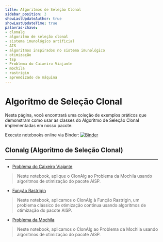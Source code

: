 ```yaml
---
title: Algoritmos de Seleção Clonal
sidebar_position: 3
showLastUpdateAuthor: true
showLastUpdateTime: true
palavras-chave:
- clonalg
- algoritmo de seleção clonal
- sistema imunológico artificial
- AIS
- algoritmos inspirados no sistema imunológico
- otimização
- tsp
- Problema do Caixeiro Viajante
- mochila
- rastrigin
- aprendizado de máquina
---
```


# Algoritmo de Seleção Clonal

Nesta página, você encontrará uma coleção de exemplos práticos que demonstram como usar as classes do Algoritmo de Seleção Clonal implementadas em nosso pacote.

Execute notebooks online via Binder: [![Binder](https://mybinder.org/badge_logo.svg)](https://mybinder.org/v2/gh/AIS-Package/aisp/HEAD?labpath=%2Fexamples%2Fpt-br%2Foptimization%2Fclonalg)

## Clonalg (Algoritmo de Seleção Clonal)

---

+ [Problema do Caixeiro Viajante](https://github.com/AIS-Package/aisp/blob/main/examples/pt-br/optimization/clonalg/tsp_problem_example.ipynb)
> Neste notebook, aplique o ClonAlg ao Problema da Mochila usando algoritmos de otimização do pacote AISP.

+ [Função Rastrigin](https://github.com/AIS-Package/aisp/blob/main/examples/pt-br/optimization/clonalg/rastrigin_function_example.ipynb)
> Neste notebook, aplicamos o ClonAlg à Função Rastrigin, um problema clássico de otimização contínua usando algoritmos de otimização do pacote AISP.

+ [Problema da Mochila](https://github.com/AIS-Package/aisp/blob/main/examples/pt-br/optimization/clonalg/knapsack_problem_example.ipynb)
> Neste notebook, aplicamos o ClonAlg ao Problema da Mochila usando algoritmos de otimização do pacote AISP.